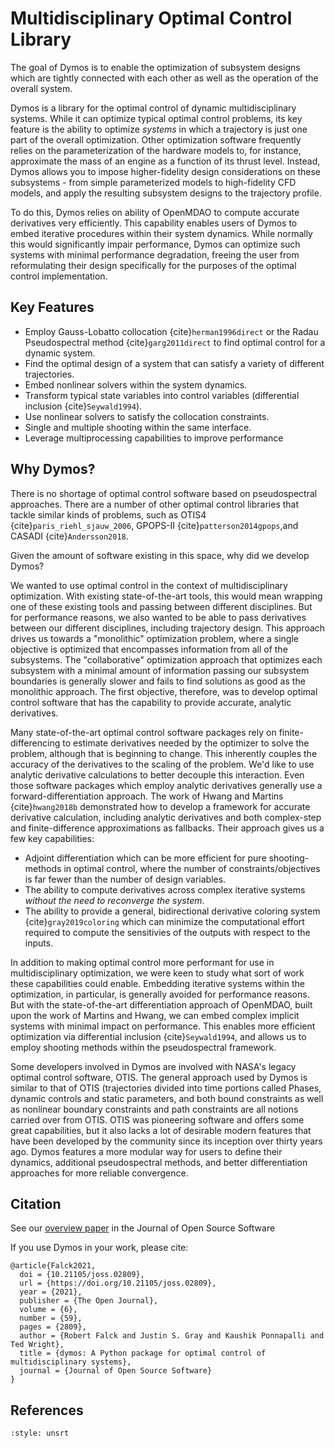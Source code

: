 # Multidisciplinary Optimal Control Library

The goal of Dymos is to enable the optimization of subsystem designs which are tightly connected with each other as well as the operation of the overall system.

Dymos is a library for the optimal control of dynamic multidisciplinary systems.
While it can optimize typical optimal control problems, its key feature is the ability to optimize _systems_ in which a trajectory is just one part of the overall optimization.
Other optimization software frequently relies on the parameterization of the hardware models to, for instance, approximate the mass of an engine as a function of its thrust level.
Instead, Dymos allows you to impose higher-fidelity design considerations on these subsystems - from simple parameterized models to high-fidelity CFD models, and apply the resulting subsystem designs to the trajectory profile.

To do this, Dymos relies on ability of OpenMDAO to compute accurate derivatives very efficiently.
This capability enables users of Dymos to embed iterative procedures within their system dynamics.
While normally this would significantly impair performance, Dymos can optimize such systems with minimal performance degradation, freeing the user from reformulating their design specifically for the purposes of the optimal control implementation.

## Key Features

-   Employ Gauss-Lobatto collocation {cite}`herman1996direct` or the Radau Pseudospectral method {cite}`garg2011direct` to find optimal control for a dynamic system.
-   Find the optimal design of a system that can satisfy a variety of different trajectories.
-   Embed nonlinear solvers within the system dynamics.
-   Transform typical state variables into control variables (differential inclusion {cite}`Seywald1994`).
-   Use nonlinear solvers to satisfy the collocation constraints.
-   Single and multiple shooting within the same interface.
-   Leverage multiprocessing capabilities to improve performance

## Why Dymos?

There is no shortage of optimal control software based on pseudospectral approaches.
There are a number of other optimal control libraries that tackle similar kinds of problems, such as OTIS4 {cite}`paris_riehl_sjauw_2006`, GPOPS-II {cite}`patterson2014gpops`,and CASADI {cite}`Andersson2018`.

Given the amount of software existing in this space, why did we develop Dymos?

We wanted to use optimal control in the context of multidisciplinary optimization.
With existing state-of-the-art tools, this would mean wrapping one of these existing tools and passing between different disciplines.
But for performance reasons, we also wanted to be able to pass derivatives between our different disciplines, including trajectory design.
This approach drives us towards a "monolithic" optimization problem, where a single objective is optimized that encompasses information from all of the subsystems.
The "collaborative" optimization approach that optimizes each subsystem with a minimal amount of information passing our subsystem boundaries is generally slower and fails to find solutions as good as the monolithic approach.
The first objective, therefore, was to develop optimal control software that has the capability to provide accurate, analytic derivatives.

Many state-of-the-art optimal control software packages rely on finite-differencing to estimate derivatives needed by the optimizer to solve the problem, although that is beginning to change.
This inherently couples the accuracy of the derivatives to the scaling of the problem.
We'd like to use analytic derivative calculations to better decouple this interaction.
Even those software packages which employ analytic derivatives generally use a forward-differentiation approach.
The work of Hwang and Martins {cite}`hwang2018b` demonstrated how to develop a framework for accurate derivative calculation, including analytic derivatives and both complex-step and finite-difference approximations as fallbacks.
Their approach gives us a few key capabilities:

- Adjoint differentiation which can be more efficient for pure shooting-methods in optimal control, where the number of constraints/objectives is far fewer than the number of design variables.
- The ability to compute derivatives across complex iterative systems _without the need to reconverge the system_.
- The ability to provide a general, bidirectional derivative coloring system {cite}`gray2019coloring` which can minimize the computational effort required to compute the sensitivies of the outputs with respect to the inputs.

In addition to making optimal control more performant for use in multidisciplinary optimization, we were keen to study what sort of work these capabilities could enable.
Embedding iterative systems within the optimization, in particular, is generally avoided for performance reasons.
But with the state-of-the-art differentiation approach of OpenMDAO, built upon the work of Martins and Hwang, we can embed complex implicit systems with minimal impact on performance.
This enables more efficient optimization via differential inclusion {cite}`Seywald1994`, and allows us to employ shooting methods within the pseudospectral framework.

Some developers involved in Dymos are involved with NASA's legacy optimal control software, OTIS.
The general approach used by Dymos is similar to that of OTIS (trajectories divided into time portions called Phases, dynamic controls and static parameters, and both bound constraints as well as nonlinear boundary constraints and path constraints are all notions carried over from OTIS.
OTIS was pioneering software and offers some great capabilities, but it also lacks a lot of desirable modern features that have been developed by the community since its inception over thirty years ago.
Dymos features a more modular way for users to define their dynamics, additional pseudospectral methods, and better differentiation approaches for more reliable convergence.

## Citation

See our [overview paper](https://joss.theoj.org/papers/10.21105/joss.02809) in the Journal of Open Source Software

If you use Dymos in your work, please cite:
```
@article{Falck2021,
  doi = {10.21105/joss.02809},
  url = {https://doi.org/10.21105/joss.02809},
  year = {2021},
  publisher = {The Open Journal},
  volume = {6},
  number = {59},
  pages = {2809},
  author = {Robert Falck and Justin S. Gray and Kaushik Ponnapalli and Ted Wright},
  title = {dymos: A Python package for optimal control of multidisciplinary systems},
  journal = {Journal of Open Source Software}
}
```

## References

```{bibliography}
:style: unsrt
```
